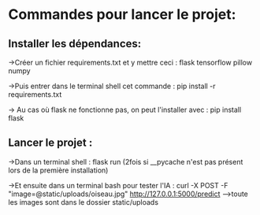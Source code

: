 # Commandes pour lancer le projet:

## Installer les dépendances:
->Créer un fichier requirements.txt et y mettre ceci :
flask
tensorflow
pillow
numpy

->Puis entrer dans le terminal shell cet commande :
 pip install -r requirements.txt   

-> Au cas où flask ne fonctionne pas, on peut l'installer avec : 
pip install flask

## Lancer le projet :
->Dans un terminal shell :
flask run (2fois si __pycache n'est pas présent lors de la première installation)

 ->Et ensuite dans un terminal bash pour tester l'IA :
curl -X POST -F "image=@static/uploads/oiseau.jpg" http://127.0.0.1:5000/predict
-->toute les images sont dans le dossier static/uploads